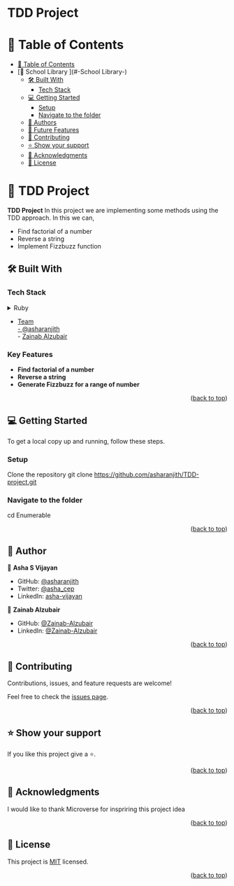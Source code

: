 # TDD Project

# 📗 Table of Contents

- [📗 Table of Contents](#-table-of-contents)
- [📖 School Library ](#-School Library-)
  - [🛠 Built With ](#-built-with-)
    - [Tech Stack ](#tech-stack-)
  - [💻 Getting Started ](#-getting-started-)
    - [Setup](#setup)
    - [Navigate to the folder](#navigate-to-the-folder)
  - [👥 Authors ](#-authors-)
  - [🔭 Future Features ](#-future-features-)
  - [🤝 Contributing ](#-contributing-)
  - [⭐️ Show your support ](#️-show-your-support-)
  - [🙏 Acknowledgments ](#-acknowledgments-)
  - [📝 License ](#-license-)


# 📖 TDD Project <a name="about-project"></a>

**TDD Project** In this project we are implementing some methods using the TDD approach. In this we can,
* Find factorial of a number
* Reverse a string
* Implement Fizzbuzz function

## 🛠 Built With <a name="built-with"></a>

### Tech Stack <a name="tech-stack"></a>

<details>
<summary>Ruby</summary>
  <ul>
    <li><a href="https://www.ruby-lang.org/en/">Ruby/a></li>
  </ul>
</details>

- Team    
        - [@asharanjith](https://github.com/asharanjith)  
        - [Zainab Alzubair](https://github.com/Zainab-Alzubair)

### Key Features <a name="key-features"></a>

- **Find factorial of a number**
- **Reverse a string**
- **Generate Fizzbuzz for a range of number**

<p align="right">(<a href="#readme-top">back to top</a>)</p>


## 💻 Getting Started <a name="getting-started"></a>

To get a local copy up and running, follow these steps.


### Setup
Clone the repository
git clone https://github.com/asharanjith/TDD-project.git

### Navigate to the folder

cd Enumerable


<p align="right">(<a href="#readme-top">back to top</a>)</p>


## 👥 Author <a name="authors"></a>


👤 **Asha S Vijayan**

- GitHub: [@asharanjith](https://github.com/asharanjith)
- Twitter: [@asha_cep](https://twitter.com/asha_cep)
- LinkedIn: [asha-vijayan](www.linkedin.com/in/ashavijayan)

👤 **Zainab Alzubair**

- GitHub: [@Zainab-Alzubair](https://github.com/Zainab-Alzubair)
- LinkedIn: [@Zainab-Alzubair](https://www.linkedin.com/in/zainab-al-zubair/)


<p align="right">(<a href="#readme-top">back to top</a>)</p>


## 🤝 Contributing <a name="contributing"></a>

Contributions, issues, and feature requests are welcome!

Feel free to check the [issues page](../../issues/).

<p align="right">(<a href="#readme-top">back to top</a>)</p>


## ⭐️ Show your support <a name="support"></a>

If you like this project give a ⭐.

<p align="right">(<a href="#readme-top">back to top</a>)</p>


## 🙏 Acknowledgments <a name="acknowledgements"></a>


I would like to thank Microverse for inspriring this project idea

<p align="right">(<a href="#readme-top">back to top</a>)</p>


## 📝 License <a name="license"></a>

This project is [MIT](./LICENSE) licensed.

<p align="right">(<a href="#readme-top">back to top</a>)</p>
